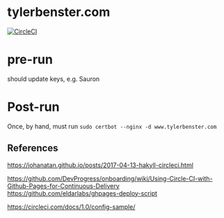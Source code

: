 # tylerbenster.com
[![CircleCI](https://circleci.com/gh/tbenst/tylerbenster.com.svg?style=svg&circle-token=644c3e1960b39a2a19cd795f1690f733a63a52a7)](https://circleci.com/gh/tbenst/tylerbenster.com)

# pre-run
should update keys, e.g. Sauron

# Post-run
Once, by hand, must run `sudo certbot --nginx -d www.tylerbenster.com`


## References
https://johanatan.github.io/posts/2017-04-13-hakyll-circleci.html

https://github.com/DevProgress/onboarding/wiki/Using-Circle-CI-with-Github-Pages-for-Continuous-Delivery
https://github.com/eldarlabs/ghpages-deploy-script

https://circleci.com/docs/1.0/config-sample/
